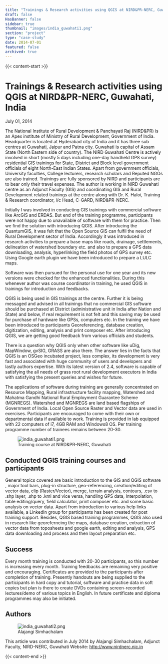 ```yaml
---
title: "Trainings & Research activities using QGIS at NIRD&PR-NERC, Guwahati, India"
draft: false
HasBanner: false
sidebar: true
thumbnail: "images/india_guwahati1.png"
section: "project"
type: "case-study"
date: 2014-07-01
featured: false
archived: true
---
```

{{< content-start >}}

# Trainings & Research activities using QGIS at NIRD&PR-NERC, Guwahati, India

<p class="is-size-6 is-italic has-text-weight-medium">
  <span class="icon">
    <i class="fas fa-calendar-alt"></i>
  </span>
  <span>July 01, 2014</span>
</p>


The National Institute of Rural Development & Panchayati Raj (NIRD&PR) is an Apex institute of Ministry of Rural Development, Government of India. Headquarter is located at Hyderabad city of India and it has three sub centres at Guwahati, Jaipur and Patna city. Guwahati is capital of Assam State (North Eastern side of country). The NIRD Guwahati Centre is actively involved in short (mostly 5 days including one-day handheld GPS survey) residential GIS trainings for State, District and Block level government officials of eight North-East Indian States. Apart from government officials, University faculties, College lecturers, research scholars and Reputed NGOs are also trained. Trainings are fully sponsored by NIRD and participants are to bear only their travel expenses. The author is working in NIRD Guwahati centre as an Adjunct Faculty (GIS) and coordinating GIS and Rural Development related trainings at the centre along with Dr. K. Haloi, Training & Research coordinator, i/c Head, C-GARD, NIRD&PR-NERC.

Initially I was involved in conducting GIS trainings with commercial software like ArcGIS and ERDAS. But end of the training programme, participants were not happy due to unavailable of software with them for practice. Then we find the solution with introducing QGIS. After introducing the QuantumGIS, it was felt that the Open Source GIS can fulfil the need of Rural Development sector of India. Accordingly it was introduced in research activities to prepare a base maps like roads, drainage, settlements, delineation of watershed boundary etc. and also to prepare a GPS data downloading, analysis, hyperlinking the field photos of GPS survey etc. Using Google earth plugin we have been introduced to prepare a LULC maps.

Software was then pursued for the personal use for one year and its new versions were checked for the enhanced functionalities. During this whenever author was course coordinator in training, he used QGIS in trainings for introduction and feedbacks.

QGIS is being used in GIS trainings at the centre. Further it is being messaged and advised in all trainings that no commercial GIS software should be purchased at District (administrative unit in India after Nation and State) and below, if real requirement is not felt and this saving may be used for purchase of hardware like GPSs, computers etc. In the training we have been introduced to participants Georeferencing, database creation, digitization, editing, analysis and print composer etc. After introducing QGIS, we are getting good feedback from various officials and students.

There is a question why QGIS only when other software like uDig, MapWindow, gvSIG, GRASS are also there. The answer lies in the facts that QGIS is an OSGeo incubated project, less complex, its development is very fast and associated with huge community of users and developers and lastly authors expertise. With its latest version of 2.4, software is capable of satisfying the all needs of grass root rural development executors in India with satisfying the present queries and wishes for future.

The applications of software during training are generally concentrated on Resource Mapping, Rural infrastructure facility mapping, Watershed and Mahatma Gandhi National Rural Employment Guarantee Scheme (MGNREGS). Watershed and MGNREGS are land based flagships of Government of India. Local Open Source Raster and Vector data are used in exercises. Participants are encouraged to come with their own or departmental data if available to work. Training is provided in lab equipped with 22 computers of i7, 4GB RAM and Windows8 OS. Per training programme number of trainees remains between 20-30.

<figure>
<img src="../images/india_guwahati1.png" class="align-left" alt="india_guwahati1.png" />
<figcaption>Training course at NIRD&amp;PR-NERC, Guwahati</figcaption>
</figure>

## Conducted QGIS training courses and participants

General topics covered are basic introduction to the GIS and QGIS software , major tool bars, plug-in structure, geo-referencing, creation/editing of vector data, clip (Raster/Vector), merge, terrain analysis, contours, .csv to .shp layer, .shp to .kml and vice versa, handling GPS data, Interpolation, table editing/query, field calculator, print composer etc. and some basic analysis on vector data. Apart from introduction to various help links available, a LinkedIn group for participants has been created for post training support. Besides, QGIS based training programmes, QGIS also used in research like georeferncing the maps, database creation, extraction of vector data from toposheets and google earth, editing and analysis, GPS data downloading and process and then layout preparation etc.

## Success

Every month training is conducted with 20-30 participants, so this number is increasing every month. Training feedbacks are remaining very positive and encouraging. Certificates are provided to the participants after completion of training. Presently handouts are being supplied to the participants in hard copy and tutorial, software and practice data in soft copies but plan is there to create DVDs containing screen-recorded lectures/demo of various topics in English. In future certificate and diploma programmes may also be initiated.

## Authors

<figure>
<img src="../images/india_guwahati2.png" class="align-left" alt="india_guwahati2.png" />
<figcaption>Alajangi Simhachalam</figcaption>
</figure>

This article was contributed in July 2014 by Alajangi Simhachalam, Adjunct Faculty, NIRD-NERC, Guwahati Website: <http://www.nirdnerc.nic.in>

{{< content-end >}}
